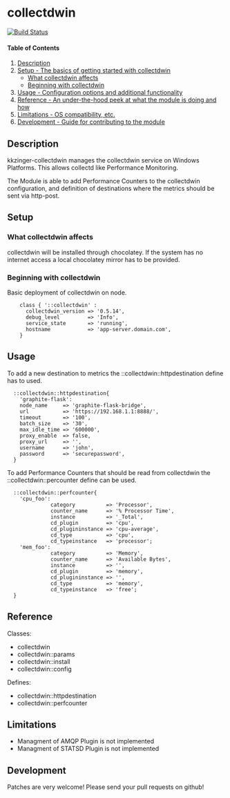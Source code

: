 # collectdwin
[![Build Status](https://travis-ci.org/kkzinger/kkzinger-collectdwin.svg?branch=master)](https://travis-ci.org/kkzinger/kkzinger-collectdwin.svg?branch=master)
#### Table of Contents

1. [Description](#description)
2. [Setup - The basics of getting started with collectdwin](#setup)
    * [What collectdwin affects](#what-collectdwin-affects)
    * [Beginning with collectdwin](#beginning-with-collectdwin)
3. [Usage - Configuration options and additional functionality](#usage)
4. [Reference - An under-the-hood peek at what the module is doing and how](#reference)
5. [Limitations - OS compatibility, etc.](#limitations)
6. [Development - Guide for contributing to the module](#development)

## Description

kkzinger-collectdwin manages the collectdwin service on Windows Platforms. This allows
collectd like Performance Monitoring.

The Module is able to add Performance Counters to the collectdwin configuration, and definition of destinations where the metrics should be sent via http-post.

## Setup

### What collectdwin affects

collectdwin will be installed through chocolatey. If the system has no internet access
a local chocolatey mirror has to be provided.

### Beginning with collectdwin

Basic deployment of collectdwin on node.
~~~puppet
    class { '::collectdwin' :
      collectdwin_version => '0.5.14',
      debug_level         => 'Info',
      service_state       => 'running',
      hostname            => 'app-server.domain.com',
    }
~~~

## Usage

To add a new destination to metrics the ::collectdwin::httpdestination define has to
used.

~~~puppet
  ::collectdwin::httpdestination{
    'graphite-flask':
    node_name     => 'graphite-flask-bridge',
    url           => 'https://192.168.1.1:8888/',
    timeout       => '100',
    batch_size    => '30',
    max_idle_time => '600000',
    proxy_enable  => false,
    proxy_url     => '',
    username      => 'john',
    password      => 'securepassword',
  }
~~~

To add Performance Counters that should be read from collectdwin the ::collectdwin::percounter define can be used.

~~~puppet
  ::collectdwin::perfcounter{
    'cpu_foo':
              category          => 'Processor',
              counter_name      => '% Processor Time',
              instance          => '_Total',
              cd_plugin         => 'cpu',
              cd_plugininstance => 'cpu-average',
              cd_type           => 'cpu',
              cd_typeinstance   => 'processor';
    'mem_foo':
              category          => 'Memory',
              counter_name      => 'Available Bytes',
              instance          => '',
              cd_plugin         => 'memory',
              cd_plugininstance => '',
              cd_type           => 'memory',
              cd_typeinstance   => 'free';
  }
~~~

## Reference

Classes:
* collectdwin
* collectdwin::params
* collectdwin::install
* collectdwin::config

Defines:
* collectdwin::httpdestination
* collectdwin::perfcounter

## Limitations

* Managment of AMQP Plugin is not implemented
* Managment of STATSD Plugin is not implemented

## Development

Patches are very welcome!
Please send your pull requests on github!
